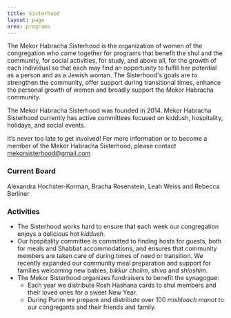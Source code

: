 ```yaml
---
title: Sisterhood
layout: page
area: programs
---
```


The Mekor Habracha Sisterhood is the organization of women of the congregation who come together for programs that benefit the shul and the community, for social activities, for study, and above all, for the growth of each individual so that each may find an opportunity to fulfill her potential as a person and as a Jewish woman. The Sisterhood's goals are to strengthen the community, offer support during transitional times, enhance the personal growth of women and broadly support the Mekor Habracha community.

The Mekor Habracha Sisterhood was founded in 2014. Mekor Habracha Sisterhood currently has active committees focused on kiddush, hospitality, holidays, and social events. 

It’s never too late to get involved! For more information or to become a member of the Mekor Habracha Sisterhood, please contact mekorsisterhood@gmail.com

### Current Board

Alexandra Hochster-Korman, Bracha Rosenstein, Leah Weiss and Rebecca Berliner

### Activities
- The Sisterhood works hard to ensure that each week our congregation enjoys a delicious hot *kiddush*. 
- Our hospitality committee is committed to finding hosts for guests, both for meals and Shabbat accommodations, and ensures that community members are taken care of during times of need or transition. We recently expanded our community meal preparation and support for families welcoming new babies, *bikkur cholim*, *shiva* and *shloshim*.
- The Mekor Sisterhood organizes fundraisers to benefit the synagogue:
    - Each year we distribute Rosh Hashana cards to shul members and their loved ones for a sweet New Year.
    - During Purim we prepare and distribute over 100 *mishloach manot* to our congregants and their friends and family.


